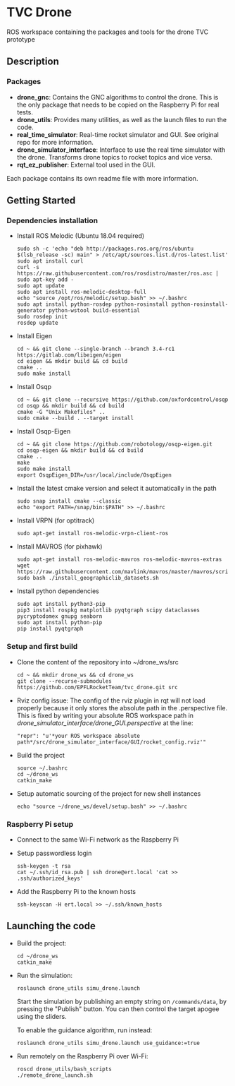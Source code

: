 # TVC Drone
ROS workspace containing the packages and tools for the drone TVC prototype

## Description

### Packages
- **drone_gnc**: Contains the GNC algorithms to control the drone. This is the only package that needs to be copied on the Raspberry Pi for real tests.
- **drone_utils**: Provides many utilities, as well as the launch files to run the code.
- **real_time_simulator**: Real-time rocket simulator and GUI. See original repo for more information.
- **drone_simulator_interface**: Interface to use the real time simulator with the drone. Transforms drone topics to rocket topics and vice versa.
- **rqt_ez_publisher**: External tool used in the GUI.

Each package contains its own readme file with more information.

## Getting Started

### Dependencies installation

* Install ROS Melodic (Ubuntu 18.04 required)
  ```
  sudo sh -c 'echo "deb http://packages.ros.org/ros/ubuntu $(lsb_release -sc) main" > /etc/apt/sources.list.d/ros-latest.list'
  sudo apt install curl
  curl -s https://raw.githubusercontent.com/ros/rosdistro/master/ros.asc | sudo apt-key add -
  sudo apt update
  sudo apt install ros-melodic-desktop-full
  echo "source /opt/ros/melodic/setup.bash" >> ~/.bashrc
  sudo apt install python-rosdep python-rosinstall python-rosinstall-generator python-wstool build-essential
  sudo rosdep init
  rosdep update
  ```

* Install Eigen
  ```
  cd ~ && git clone --single-branch --branch 3.4-rc1 https://gitlab.com/libeigen/eigen
  cd eigen && mkdir build && cd build
  cmake ..
  sudo make install
  ```

* Install Osqp
  ```
  cd ~ && git clone --recursive https://github.com/oxfordcontrol/osqp
  cd osqp && mkdir build && cd build
  cmake -G "Unix Makefiles" ..
  sudo cmake --build . --target install
  ```

* Install Osqp-Eigen
  ```
  cd ~ && git clone https://github.com/robotology/osqp-eigen.git
  cd osqp-eigen && mkdir build && cd build
  cmake ..
  make
  sudo make install
  export OsqpEigen_DIR=/usr/local/include/OsqpEigen
  ```

* Install the latest cmake version and select it automatically in the path
  ```
  sudo snap install cmake --classic
  echo "export PATH=/snap/bin:$PATH" >> ~/.bashrc
  ```

* Install VRPN (for optitrack)
  ```
  sudo apt-get install ros-melodic-vrpn-client-ros
  ```

* Install MAVROS (for pixhawk)
  ```
  sudo apt-get install ros-melodic-mavros ros-melodic-mavros-extras
  wget https://raw.githubusercontent.com/mavlink/mavros/master/mavros/scripts/install_geographiclib_datasets.sh
  sudo bash ./install_geographiclib_datasets.sh
  ```

* Install python dependencies
  ```
  sudo apt install python3-pip
  pip3 install rospkg matplotlib pyqtgraph scipy dataclasses pycryptodomex gnupg seaborn
  sudo apt install python-pip
  pip install pyqtgraph
  ```

### Setup and first build

* Clone the content of the repository into ~/drone_ws/src
  ```
  cd ~ && mkdir drone_ws && cd drone_ws
  git clone --recurse-submodules https://github.com/EPFLRocketTeam/tvc_drone.git src
  ```
* Rviz config issue: The config of the rviz plugin in rqt will not load properly because it only stores the absolute path in the .perspective file. This is fixed by writing your absolute ROS workspace path in _drone_simulator_interface/drone_GUI.perspective_ at the line:
    ```
    "repr": "u'*your ROS workspace absolute path*/src/drone_simulator_interface/GUI/rocket_config.rviz'"
    ```

* Build the project
  ```
  source ~/.bashrc
  cd ~/drone_ws
  catkin_make
  ```

* Setup automatic sourcing of the project for new shell instances
  ```
  echo "source ~/drone_ws/devel/setup.bash" >> ~/.bashrc
  ```

### Raspberry Pi setup
* Connect to the same Wi-Fi network as the Raspberry Pi
* Setup passwordless login
  ```
  ssh-keygen -t rsa
  cat ~/.ssh/id_rsa.pub | ssh drone@ert.local 'cat >> .ssh/authorized_keys'
  ```

* Add the Raspberry Pi to the known hosts
  ```
  ssh-keyscan -H ert.local >> ~/.ssh/known_hosts
  ```


## Launching the code

* Build the project:
  ```
  cd ~/drone_ws
  catkin_make
  ```

* Run the simulation:
    ```
    roslaunch drone_utils simu_drone.launch
    ```
    Start the simulation by publishing an empty string on `/commands/data`, by pressing the "Publish" button.
    You can then control the target apogee using the sliders.
    
    To enable the guidance algorithm, run instead:
    ```
    roslaunch drone_utils simu_drone.launch use_guidance:=true
    ```

* Run remotely on the Raspberry Pi over Wi-Fi:
    ```
    roscd drone_utils/bash_scripts
    ./remote_drone_launch.sh
    ```